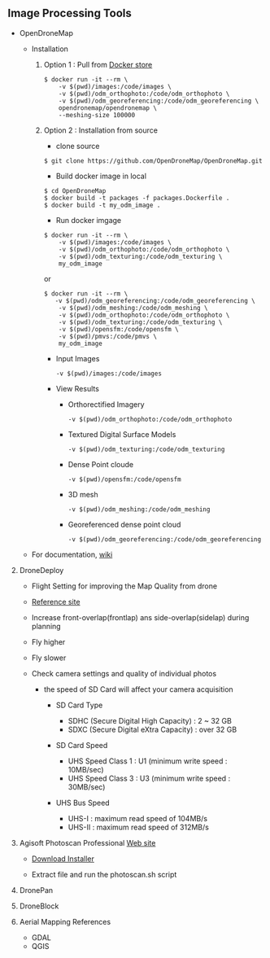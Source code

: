 ## Image Processing Tools

* OpenDroneMap
    
    * Installation 

        1. Option 1 : Pull from [Docker store](https://store.docker.com/community/images/opendronemap/opendronemap)

            ```
            $ docker run -it --rm \
                -v $(pwd)/images:/code/images \ 
                -v $(pwd)/odm_orthophoto:/code/odm_orthophoto \
                -v $(pwd)/odm_georeferencing:/code/odm_georeferencing \
                opendronemap/opendronemap \
                --meshing-size 100000

            ```

        2. Option 2 : Installation from source

            * clone source

            ```
            $ git clone https://github.com/OpenDroneMap/OpenDroneMap.git

            ```

            * Build docker image in local

            ```
            $ cd OpenDroneMap
            $ docker build -t packages -f packages.Dockerfile .
            $ docker build -t my_odm_image .

            ```

            * Run docker imgage

            ```
            $ docker run -it --rm \
                -v $(pwd)/images:/code/images \
                -v $(pwd)/odm_orthophoto:/code/odm_orthophoto \
                -v $(pwd)/odm_texturing:/code/odm_texturing \
                my_odm_image

            ```

            or 

            ```
            $ docker run -it --rm \
               -v $(pwd)/odm_georeferencing:/code/odm_georeferencing \
                -v $(pwd)/odm_meshing:/code/odm_meshing \
                -v $(pwd)/odm_orthophoto:/code/odm_orthophoto \
                -v $(pwd)/odm_texturing:/code/odm_texturing \
                -v $(pwd)/opensfm:/code/opensfm \
                -v $(pwd)/pmvs:/code/pmvs \
                my_odm_image

            ````

            * Input Images

                ` -v $(pwd)/images:/code/images `

            * View Results

                * Orthorectified Imagery

                    ` -v $(pwd)/odm_orthophoto:/code/odm_orthophoto `

                * Textured Digital Surface Models

                    ` -v $(pwd)/odm_texturing:/code/odm_texturing `

                * Dense Point cloude

                    ` -v $(pwd)/opensfm:/code/opensfm `


                * 3D mesh

                    ` -v $(pwd)/odm_meshing:/code/odm_meshing `

                * Georeferenced dense point cloud

                    ` -v $(pwd)/odm_georeferencing:/code/odm_georeferencing `

    * For documentation, [wiki](https://github.com/OpenDroneMap/OpenDroneMap/wiki)

2. DroneDeploy

    * Flight Setting for improving the Map Quality from drone
    
    * [Reference site](https://blog.dronedeploy.com/how-to-improve-the-map-quality-from-your-drone-14b115859fee) 

    * Increase front-overlap(frontlap) ans side-overlap(sidelap) during planning

    * Fly higher

    * Fly slower

    * Check camera settings and quality of individual photos
        
        * the speed of SD Card will affect your camera acquisition
            
            * SD Card Type
                * SDHC (Secure Digital High Capacity) : 2 ~ 32 GB
                * SDXC (Secure Digital eXtra Capacity) : over 32 GB

            * SD Card Speed 
                * UHS Speed Class 1 : U1 (minimum write speed : 10MB/sec)
                * UHS Speed Class 3 : U3 (minimum write speed : 30MB/sec)
                
            * UHS Bus Speed
                * UHS-I : maximum read speed of 104MB/s
                * UHS-II : maximum read speed of 312MB/s

3. Agisoft Photoscan Professional [Web site](http://www.agisoft.com/)

    * [Download Installer](http://www.agisoft.com/downloads/installer/)  

    * Extract file and run the photoscan.sh script

4. DronePan

5. DroneBlock

6. Aerial Mapping References

    * GDAL
    * QGIS